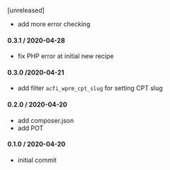 [unreleased]

* add more error checking

#### 0.3.1 / 2020-04-28
* fix PHP error at initial new recipe

#### 0.3.0 /2020-04-21
* add filter `acfi_wprm_cpt_slug` for setting CPT slug

#### 0.2.0 / 2020-04-20
* add composer.json
* add POT

#### 0.1.0 / 2020-04-20
* initial commit
